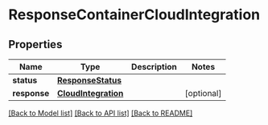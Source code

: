 # ResponseContainerCloudIntegration

## Properties
Name | Type | Description | Notes
------------ | ------------- | ------------- | -------------
**status** | [**ResponseStatus**](ResponseStatus.md) |  | 
**response** | [**CloudIntegration**](CloudIntegration.md) |  | [optional] 

[[Back to Model list]](../README.md#documentation-for-models) [[Back to API list]](../README.md#documentation-for-api-endpoints) [[Back to README]](../README.md)


